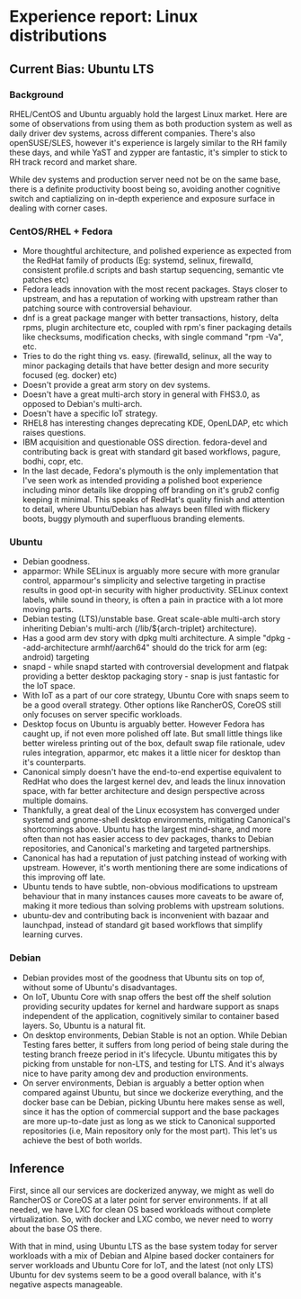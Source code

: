 # Experience report: Linux distributions

## Current Bias: Ubuntu LTS

### Background

RHEL/CentOS and Ubuntu arguably hold the largest Linux market. Here are some of observations from using them as both production system as well as daily driver dev systems, across different companies. There's also openSUSE/SLES, however it's experience is largely similar to the RH family these days, and while YaST and zypper are fantastic, it's simpler to stick to RH track record and market share.

While dev systems and production server need not be on the same base, there is a definite productivity boost being so, avoiding another cognitive switch and captializing on in-depth experience and exposure surface in dealing with corner cases.

### CentOS/RHEL + Fedora

- More thoughtful architecture, and polished experience as expected from the RedHat family of products (Eg: systemd, selinux, firewalld, consistent profile.d scripts and bash startup sequencing, semantic vte patches etc)
- Fedora leads innovation with the most recent packages.
Stays closer to upstream, and has a reputation of working with upstream rather than patching source with controversial behaviour.
- dnf is a great package manger with better transactions, history, delta rpms, plugin architecture etc, coupled with rpm's finer packaging details like checksums, modification checks, with single command "rpm -Va", etc.
- Tries to do the right thing vs. easy. (firewalld, selinux, all the way to minor packaging details that have better design and more security focused (eg. docker) etc)
- Doesn't provide a great arm story on dev systems. 
- Doesn't have a great multi-arch story in general with FHS3.0, as opposed to Debian's multi-arch.
- Doesn't have a specific IoT strategy. 
- RHEL8 has interesting changes deprecating KDE, OpenLDAP, etc which raises questions. 
- IBM acquisition and questionable OSS direction.
fedora-devel and contributing back is great with standard git based workflows, pagure, bodhi, copr, etc.
- In the last decade, Fedora's plymouth is the only implementation that I've seen work as intended providing a polished boot experience including minor details like dropping off branding on it's grub2 config keeping it minimal. This speaks of RedHat's quality finish and attention to detail, where Ubuntu/Debian has always been filled with flickery boots, buggy plymouth and superfluous branding elements.

### Ubuntu

- Debian goodness.
- apparmor: While SELinux is arguably more secure with more granular control, apparmour's simplicity and selective targeting in practise results in good opt-in security with higher productivity. SELinux context labels, while sound in theory, is often a pain in practice with a lot more moving parts. 
- Debian testing (LTS)/unstable base. Great scale-able multi-arch story inheriting Debian's multi-arch (/lib/${arch-triplet} architecture).
- Has a good arm dev story with dpkg multi architecture. A simple "dpkg --add-architecture armhf/aarch64" should do the trick for arm (eg: android) targeting
- snapd - while snapd started with controversial development and flatpak providing a better desktop packaging story - snap is just fantastic for the IoT space. 
- With IoT as a part of our core strategy, Ubuntu Core with snaps seem to be a good overall strategy. Other options like RancherOS, CoreOS still only focuses on server specific workloads.
- Desktop focus on Ubuntu is arguably better. However Fedora has caught up, if not even more polished off late. But small little things like better wireless printing out of the box, default swap file rationale, udev rules integration, apparmor, etc makes it a little nicer for desktop than it's counterparts.  
- Canonical simply doesn't have the end-to-end expertise equivalent to RedHat who does the largest kernel dev, and leads the linux innovation space, with far better architecture and design perspective across multiple domains.
- Thankfully, a great deal of the Linux ecosystem has converged under systemd and gnome-shell desktop environments, mitigating Canonical's shortcomings above.
Ubuntu has the largest mind-share, and more often than not has easier access to dev packages, thanks to Debian repositories, and Canonical's marketing and targeted partnerships.
- Canonical has had a reputation of just patching instead of working with upstream. However, it's worth mentioning there are some indications of this improving off late.
- Ubuntu tends to have subtle, non-obvious modifications to upstream behaviour that in many instances causes more caveats to be aware of, making it more tedious than solving problems with upstream solutions.
- ubuntu-dev and contributing back is inconvenient with bazaar and launchpad, instead of standard git based workflows that simplify learning curves.

### Debian

- Debian provides most of the goodness that Ubuntu sits on top of, without some of Ubuntu's disadvantages. 
- On IoT, Ubuntu Core with snap offers the best off the shelf solution providing security updates for kernel and hardware support as snaps independent of the application, cognitively similar to container based layers. So, Ubuntu is a natural fit.
- On desktop environments, Debian Stable is not an option. While Debian Testing fares better, it suffers from long period of being stale during the testing branch freeze period in it's lifecycle. Ubuntu mitigates this by picking from unstable for non-LTS, and testing for LTS. And it's always nice to have parity among dev and production environments.
- On server environments, Debian is arguably a better option when compared against Ubuntu, but since we dockerize everything, and the docker base can be Debian, picking Ubuntu here makes sense as well, since it has the option of commercial support and the base packages are more up-to-date just as long as we stick to Canonical supported  repositories (i.e, Main repository only for the most part). This let's us achieve the best of both worlds.

## Inference

First, since all our services are dockerized anyway, we might as well do RancherOS or CoreOS at a later point for server environments. If at all needed, we have LXC for clean OS based workloads without complete virtualization. So, with docker and LXC combo, we never need to worry about the base OS there.

With that in mind, using Ubuntu LTS as the base system today for server workloads with a mix of Debian and Alpine based docker containers for server workloads and Ubuntu Core for IoT, and the latest (not only LTS) Ubuntu for dev systems seem to be a good overall balance, with it's negative aspects manageable. 
